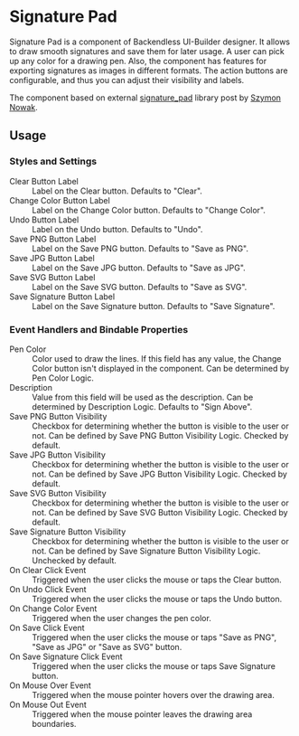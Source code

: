 # Signature Pad

Signature Pad is a component of Backendless UI-Builder designer. It allows to draw smooth signatures and save them for later usage. A user can pick up any color for a drawing pen. Also, the component has features for exporting signatures as images in different formats. The action buttons are configurable, and thus you can adjust their visibility and labels.

The component based on external [signature_pad](https://github.com/szimek/signature_pad) library post by [Szymon Nowak](https://github.com/szimek).

## Usage

### Styles and Settings

<dl>
<dt>Clear Button Label</dt>
<dd>Label on the Clear button. Defaults to "Clear".</dd>
<dt>Change Color Button Label</dt>
<dd>Label on the Change Color button. Defaults to "Change Color".</dd>
<dt>Undo Button Label</dt>
<dd>Label on the Undo button. Defaults to "Undo".</dd>
<dt>Save PNG Button Label</dt>
<dd>Label on the Save PNG button. Defaults to "Save as PNG".</dd>
<dt>Save JPG Button Label</dt>
<dd>Label on the Save JPG button. Defaults to "Save as JPG".</dd>
<dt>Save SVG Button Label</dt>
<dd>Label on the Save SVG button. Defaults to "Save as SVG".</dd>
<dt>Save Signature Button Label</dt>
<dd>Label on the Save Signature button. Defaults to "Save Signature".</dd>
</dl>

### Event Handlers and Bindable Properties

<dl>
<dt>Pen Color</dt>
<dd>Color used to draw the lines. If this field has any value, the Change Color button isn't displayed in the component. Can be determined by Pen Color Logic.</dd>
<dt>Description</dt>
<dd>Value from this field will be used as the description. Can be determined by Description Logic. Defaults to "Sign Above".</dd>
<dt>Save PNG Button Visibility</dt>
<dd>Checkbox for determining whether the button is visible to the user or not. Can be defined by Save PNG Button Visibility Logic. Checked by default.</dd>
<dt>Save JPG Button Visibility</dt>
<dd>Checkbox for determining whether the button is visible to the user or not. Can be defined by Save JPG Button Visibility Logic. Checked by default.</dd>
<dt>Save SVG Button Visibility</dt>
<dd>Checkbox for determining whether the button is visible to the user or not. Can be defined by Save SVG Button Visibility Logic. Checked by default.</dd>
<dt>Save Signature Button Visibility</dt>
<dd>Checkbox for determining whether the button is visible to the user or not. Can be defined by Save Signature Button Visibility Logic. Unchecked by default.</dd>
<dt>On Clear Click Event</dt>
<dd>Triggered when the user clicks the mouse or taps the Clear button.</dd>
<dt>On Undo Click Event</dt>
<dd>Triggered when the user clicks the mouse or taps the Undo button.</dd>
<dt>On Change Color Event</dt>
<dd>Triggered when the user changes the pen color.</dd>
<dt>On Save Click Event</dt>
<dd>Triggered when the user clicks the mouse or taps "Save as PNG", "Save as JPG" or "Save as SVG" button.</dd>
<dt>On Save Signature Click Event</dt>
<dd>Triggered when the user clicks the mouse or taps Save Signature button.</dd>
<dt>On Mouse Over Event</dt>
<dd>Triggered when the mouse pointer hovers over the drawing area.</dd>
<dt>On Mouse Out Event</dt>
<dd>Triggered when the mouse pointer leaves the drawing area boundaries.</dd>
</dl>
